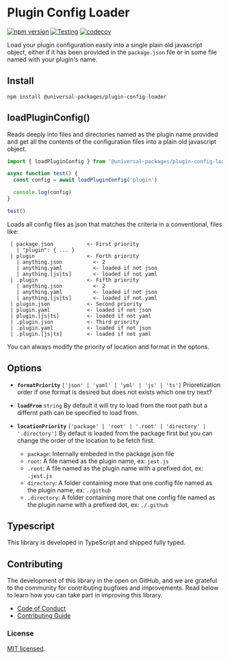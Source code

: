 # Plugin Config Loader

[![npm version](https://badge.fury.io/js/@universal-packages%2Fplugin-config-loader.svg)](https://www.npmjs.com/package/@universal-packages/plugin-config-loader)
[![Testing](https://github.com/universal-packages/universal-plugin-config-loader/actions/workflows/testing.yml/badge.svg)](https://github.com/universal-packages/universal-plugin-config-loader/actions/workflows/testing.yml)
[![codecov](https://codecov.io/gh/universal-packages/universal-plugin-config-loader/branch/main/graph/badge.svg?token=CXPJSN8IGL)](https://codecov.io/gh/universal-packages/universal-plugin-config-loader)

Load your plugin configuration easily into a single plain old javascript object, either if it has been provided in the `package.json` file or in some file named with your plugin's name.

## Install

```shell
npm install @universal-packages/plugin-config-loader
```

## loadPluginConfig()

Reads deeply into files and directories named as the plugin name provided and get all the contents of the configuration files into a plain old javascript object.

```js
import { loadPluginConfig } from '@universal-packages/plugin-config-loader'

async function test() {
  const config = await loadPluginConfig('plugin')

  console.log(config)
}

test()
```

Loads all config files as json that matches the criteria in a conventional, files like:

```
 | package.json           <- First priority
   | "plugin": { ... }
 | plugin                 <- Forth priority
   | anything.json          <- 2
   | anything.yaml          <- loaded if not json
   | anything.[js|ts]       <- loaded if not yaml
 | .plugin                <- Fifth priority
   | anything.json          <- 2
   | anything.yaml          <- loaded if not json
   | anything.[js|ts]       <- loaded if not yaml
 | plugin.json            <- Second priority
 | plugin.yaml            <- loaded if not json
 | plugin.[js|ts]         <- loaded if not yaml
 | .plugin.json           <- Third priority
 | .plugin.yaml           <- loaded if not json
 | .plugin.[js|ts]        <- loaded if not yaml
```

You can always modify the priority of location and format in the optons.

## Options

- **`formatPriority`** `['json' | 'yaml' | 'yml' | 'js' | 'ts']`
  Prioretization order if one format is desired but does not exists which one try next?

- **`loadFrom`** `string`
  By default it will try to load from the root path but a differnt path can be specified to load from.

- **`locationPriority`** `['package' | 'root' | '.root' | 'directory' | '.directory']`
  By defaut is loaded from the package first but you can change the order of the location to be fetch first.
  - `package`: Internally embeded in the package.json file
  - `root`: A file named as the plugin name, ex: `jest.js`
  - `.root`: A file named as the plugin name with a prefixed dot, ex: `.jest.js`
  - `directory`: A folder containing more that one config file named as the plugin name, ex: `./github`
  - `.directory`: A folder containing more that one config file named as the plugin name with a prefixed dot, ex: `./.github`

## Typescript

This library is developed in TypeScript and shipped fully typed.

## Contributing

The development of this library in the open on GitHub, and we are grateful to the community for contributing bugfixes and improvements. Read below to learn how you can take part in improving this library.

- [Code of Conduct](./CODE_OF_CONDUCT.md)
- [Contributing Guide](./CONTRIBUTING.md)

### License

[MIT licensed](./LICENSE).
